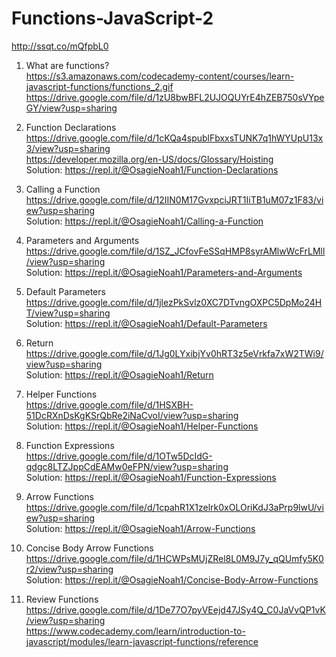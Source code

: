 # Functions-JavaScript-2
http://ssqt.co/mQfpbL0

1. What are functions?<br>
https://s3.amazonaws.com/codecademy-content/courses/learn-javascript-functions/functions_2.gif<br>
https://drive.google.com/file/d/1zU8bwBFL2UJOQUYrE4hZEB750sVYpeGY/view?usp=sharing<br>

2. Function Declarations<br>
https://drive.google.com/file/d/1cKQa4spublFbxxsTUNK7q1hWYUpU13x3/view?usp=sharing<br>
https://developer.mozilla.org/en-US/docs/Glossary/Hoisting<br>
Solution: https://repl.it/@OsagieNoah1/Function-Declarations<br>

3. Calling a Function<br>
https://drive.google.com/file/d/12IIN0M17GvxpciJRT1IiTB1uM07z1F83/view?usp=sharing<br>
Solution: https://repl.it/@OsagieNoah1/Calling-a-Function<br>

4. Parameters and Arguments<br>
https://drive.google.com/file/d/1SZ_JCfovFeSSqHMP8syrAMlwWcFrLMll/view?usp=sharing<br>
Solution: https://repl.it/@OsagieNoah1/Parameters-and-Arguments<br>

5. Default Parameters<br>
https://drive.google.com/file/d/1jlezPkSvlz0XC7DTvngOXPC5DpMo24HT/view?usp=sharing<br>
Solution: https://repl.it/@OsagieNoah1/Default-Parameters<br>

6. Return<br>
https://drive.google.com/file/d/1Jg0LYxibjYv0hRT3z5eVrkfa7xW2TWi9/view?usp=sharing<br>
Solution: https://repl.it/@OsagieNoah1/Return<br>

7. Helper Functions<br>
https://drive.google.com/file/d/1HSXBH-51DcRXnDsKgKSrQbRe2iNaCvoI/view?usp=sharing<br>
Solution: https://repl.it/@OsagieNoah1/Helper-Functions<br>

8. Function Expressions<br>
https://drive.google.com/file/d/1OTw5DcIdG-qdgc8LTZJppCdEAMw0eFPN/view?usp=sharing<br>
Solution: https://repl.it/@OsagieNoah1/Function-Expressions<br>

9. Arrow Functions<br>
https://drive.google.com/file/d/1cpahR1X1zelrk0xOLOriKdJ3aPrp9lwU/view?usp=sharing<br>
Solution: https://repl.it/@OsagieNoah1/Arrow-Functions<br>

10. Concise Body Arrow Functions<br>
https://drive.google.com/file/d/1HCWPsMUjZRel8L0M9J7y_qQUmfy5K0r2/view?usp=sharing<br>
Solution: https://repl.it/@OsagieNoah1/Concise-Body-Arrow-Functions<br>

11. Review Functions<br>
https://drive.google.com/file/d/1De77O7pyVEejd47JSy4Q_C0JaVvQP1vK/view?usp=sharing<br>
https://www.codecademy.com/learn/introduction-to-javascript/modules/learn-javascript-functions/reference
